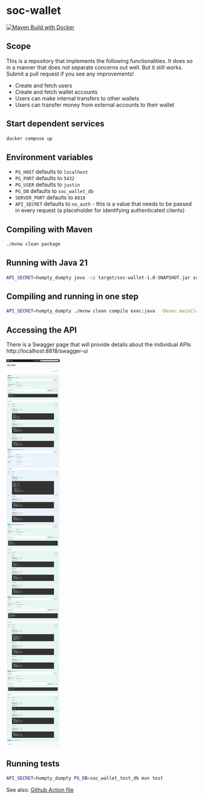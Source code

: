 # soc-wallet

[![Maven Build with Docker](https://github.com/mourjo/soc-wallet/actions/workflows/maven.yml/badge.svg)](https://github.com/mourjo/soc-wallet/actions/workflows/maven.yml)

## Scope

This is a repository that implements the following functionalities. It does so in a manner that
does not separate concerns out well. But it still works. Submit a pull request if you see
any improvements!

- Create and fetch users
- Create and fetch wallet accounts
- Users can make internal transfers to other wallets
- Users can transfer money from external accounts to their wallet

## Start dependent services

```bash
docker compose up
```

## Environment variables

- `PG_HOST` defaults to `localhost`
- `PG_PORT` defaults to `5432`
- `PG_USER` defaults to `justin`
- `PG_DB` defaults to `soc_wallet_db`
- `SERVER_PORT` defaults to `8818`
- `API_SECRET` defaults to `no_auth` - this is a value that needs to be passed in every request (a
  placeholder for identifying authenticated clients)

## Compiling with Maven

```bash 
./mvnw clean package
```

## Running with Java 21

```bash 
API_SECRET=humpty_dumpty java -cp target/soc-wallet-1.0-SNAPSHOT.jar soc.wallet.web.Launcher
```

## Compiling and running in one step

```bash
API_SECRET=humpty_dumpty ./mvnw clean compile exec:java  -Dexec.mainClass="soc.wallet.web.Launcher"
```

## Accessing the API

There is a Swagger page that will provide details about the individual APIs
http://localhost:8818/swagger-ui

![](src/test/resources/swagger.png)

## Running tests

```bash
API_SECRET=humpty_dumpty PG_DB=soc_wallet_test_db mvn test
```

See also: [Github Action file](.github/workflows/maven.yml)

